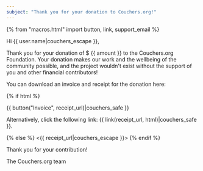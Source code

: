 ```yaml
---
subject: "Thank you for your donation to Couchers.org!"
---
```


{% from "macros.html" import button, link, support_email %}

Hi {{ user.name|couchers_escape }},

Thank you for your donation of $ {{ amount }} to the Couchers.org Foundation. Your donation makes our work and the wellbeing of the community possible, and the project wouldn't exist without the support of you and other financial contributors!

You can download an invoice and receipt for the donation here:

{% if html %}

{{ button("Invoice", receipt_url)|couchers_safe }}

Alternatively, click the following link: {{ link(receipt_url, html)|couchers_safe }}.

{% else %}
<{{ receipt_url|couchers_escape }}>
{% endif %}

Thank you for your contribution!

The Couchers.org team
